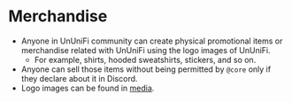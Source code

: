 # Merchandise

- Anyone in UnUniFi community can create physical promotional items or merchandise related with UnUniFi using the logo images of UnUniFi.
  - For example, shirts, hooded sweatshirts, stickers, and so on.
- Anyone can sell those items without being permitted by `@core` only if they declare about it in Discord.
- Logo images can be found in [media](https://github.com/UnUniFi/media). 
